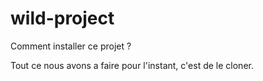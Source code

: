 # wild-project

Comment installer ce projet ?

Tout ce nous avons a faire pour l'instant, c'est de le cloner.

